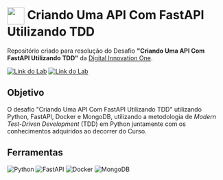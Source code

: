 <h1>
    <a href="https://www.dio.me/">
     <img align="center" width="40px" src="https://hermes.digitalinnovation.one/assets/diome/logo-minimized.png"></a>
    <span>Criando Uma API Com FastAPI Utilizando TDD</span>
</h1>

Repositório criado para resolução do Desafio **"Criando Uma API Com FastAPI Utilizando TDD"** da [Digital Innovation One](https://www.dio.me/).

[![Link do Lab](https://img.shields.io/badge/▶-000?style=for-the-badge&logo=movie&logoColor=E94D5F)](https://web.dio.me/lab/tdd-com-python/learning/4ec6185d-9a0a-427b-b8c4-01a400145f39?back=/track/coding-future-vivo-python-ai-backend-developer) 
[![Link do Lab](https://img.shields.io/badge/Acesse%20na%20Plataforma-E94D5F?style=for-the-badge)](https://web.dio.me/lab/tdd-com-python/learning/4ec6185d-9a0a-427b-b8c4-01a400145f39?back=/track/coding-future-vivo-python-ai-backend-developer)

## Objetivo
O desafio "Criando Uma API Com FastAPI Utilizando TDD" utilizando Python, FastAPI, Docker e MongoDB, utilizando a metodologia de *Modern Test-Driven Development* (TDD) em Python juntamente com os conhecimentos adquiridos ao decorrer do Curso.

## Ferramentas
![Python](https://img.shields.io/badge/Python-000?style=for-the-badge&logo=Python&logoColor=%233776AB)
![FastAPI](https://img.shields.io/badge/FastAPI-000?style=for-the-badge&logo=FastAPI&logoColor=%009688)
![Docker](https://img.shields.io/badge/Docker-000?style=for-the-badge&logo=Docker&logoColor=%2496ED)
![MongoDB](https://img.shields.io/badge/MongoDB-000?style=for-the-badge&logo=MongoDB&logoColor=%47A248)
